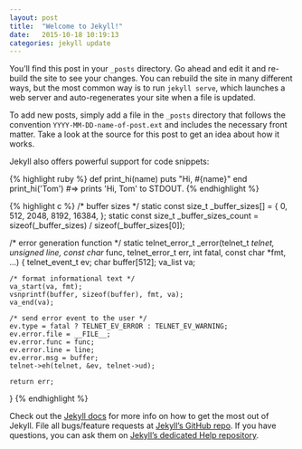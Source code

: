 ```yaml
---
layout: post
title:  "Welcome to Jekyll!"
date:   2015-10-18 10:19:13
categories: jekyll update
---
```

You’ll find this post in your `_posts` directory. Go ahead and edit it and re-build the site to see your changes. You can rebuild the site in many different ways, but the most common way is to run `jekyll serve`, which launches a web server and auto-regenerates your site when a file is updated.

To add new posts, simply add a file in the `_posts` directory that follows the convention `YYYY-MM-DD-name-of-post.ext` and includes the necessary front matter. Take a look at the source for this post to get an idea about how it works.

Jekyll also offers powerful support for code snippets:

{% highlight ruby %}
def print_hi(name)
  puts "Hi, #{name}"
end
print_hi('Tom')
#=> prints 'Hi, Tom' to STDOUT.
{% endhighlight %}

{% highlight c %}
/* buffer sizes */
static const size_t _buffer_sizes[] = { 0, 512, 2048, 8192, 16384, };
static const size_t _buffer_sizes_count = sizeof(_buffer_sizes) /
		sizeof(_buffer_sizes[0]);

/* error generation function */
static telnet_error_t _error(telnet_t *telnet, unsigned line,
		const char* func, telnet_error_t err, int fatal, const char *fmt,
		...) {
	telnet_event_t ev;
	char buffer[512];
	va_list va;

	/* format informational text */
	va_start(va, fmt);
	vsnprintf(buffer, sizeof(buffer), fmt, va);
	va_end(va);

	/* send error event to the user */
	ev.type = fatal ? TELNET_EV_ERROR : TELNET_EV_WARNING;
	ev.error.file = __FILE__;
	ev.error.func = func;
	ev.error.line = line;
	ev.error.msg = buffer;
	telnet->eh(telnet, &ev, telnet->ud);
	
	return err;
}
{% endhighlight %}


Check out the [Jekyll docs][jekyll] for more info on how to get the most out of Jekyll. File all bugs/feature requests at [Jekyll’s GitHub repo][jekyll-gh]. If you have questions, you can ask them on [Jekyll’s dedicated Help repository][jekyll-help].

[jekyll]:      http://jekyllrb.com
[jekyll-gh]:   https://github.com/jekyll/jekyll
[jekyll-help]: https://github.com/jekyll/jekyll-help
